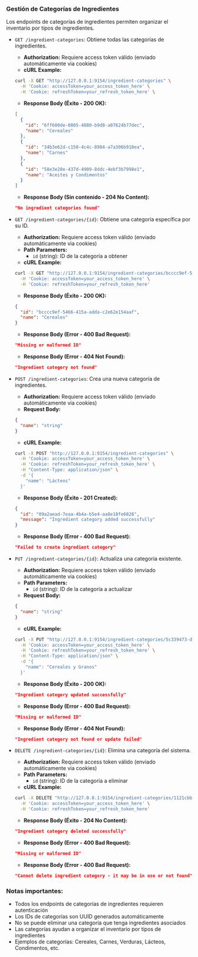 ### Gestión de Categorías de Ingredientes

Los endpoints de categorías de ingredientes permiten organizar el inventario por tipos de ingredientes.

- `GET /ingredient-categories`: Obtiene todas las categorías de ingredientes.
  - **Authorization:** Requiere access token válido (enviado automáticamente via cookies)
  - **cURL Example:**
  ```bash
  curl -X GET "http://127.0.0.1:9154/ingredient-categories" \
    -H 'Cookie: accessToken=your_access_token_here' \
    -H 'Cookie: refreshToken=your_refresh_token_here' \
  ```
  - **Response Body (Éxito - 200 OK):**
  ```json
  [
    {
      "id": "6ff600de-0805-4880-b9d8-a07624b77dec",
      "name": "Cereales"
    },
    {
      "id": "34b3e62d-c150-4c4c-8984-a7a306b910ea",
      "name": "Carnes"
    },
    {
      "id": "58e3e20e-437d-4909-8ddc-4ebf3b7998e1",
      "name": "Aceites y Condimentos"
    }
  ]
  ```
  - **Response Body (Sin contenido - 204 No Content):**
  ```json
  "No ingredient categories found"
  ```

- `GET /ingredient-categories/{id}`: Obtiene una categoría específica por su ID.
  - **Authorization:** Requiere access token válido (enviado automáticamente via cookies)
  - **Path Parameters:**
    - `id` (string): ID de la categoría a obtener
  - **cURL Example:**
  ```bash
  curl -X GET "http://127.0.0.1:9154/ingredient-categories/bcccc9ef-5466-415a-adda-c2e62e154aaf" \
    -H 'Cookie: accessToken=your_access_token_here' \
    -H 'Cookie: refreshToken=your_refresh_token_here'
  ```
  - **Response Body (Éxito - 200 OK):**
  ```json
  {
    "id": "bcccc9ef-5466-415a-adda-c2e62e154aaf",
    "name": "Cereales"
  }
  ```
  - **Response Body (Error - 400 Bad Request):**
  ```json
  "Missing or malformed ID"
  ```
  - **Response Body (Error - 404 Not Found):**
  ```json
  "Ingredient category not found"
  ```

- `POST /ingredient-categories`: Crea una nueva categoría de ingredientes.
  - **Authorization:** Requiere access token válido (enviado automáticamente via cookies)
  - **Request Body:**
  ```json
  {
    "name": "string"
  }
  ```
  - **cURL Example:**
  ```bash
  curl -X POST "http://127.0.0.1:9154/ingredient-categories" \
    -H 'Cookie: accessToken=your_access_token_here' \
    -H 'Cookie: refreshToken=your_refresh_token_here' \
    -H "Content-Type: application/json" \
    -d '{
      "name": "Lácteos"
    }'
  ```
  - **Response Body (Éxito - 201 Created):**
  ```json
  {
    "id": "09a2aead-7eaa-4b4a-b5e4-aa8e18fe6028",
    "message": "Ingredient category added successfully"
  }
  ```
  - **Response Body (Error - 400 Bad Request):**
  ```json
  "Failed to create ingredient category"
  ```

- `PUT /ingredient-categories/{id}`: Actualiza una categoría existente.
  - **Authorization:** Requiere access token válido (enviado automáticamente via cookies)
  - **Path Parameters:**
    - `id` (string): ID de la categoría a actualizar
  - **Request Body:**
  ```json
  {
    "name": "string"
  }
  ```
  - **cURL Example:**
  ```bash
  curl -X PUT "http://127.0.0.1:9154/ingredient-categories/5c339473-d10d-432f-9666-b79be0f1201a" \
    -H 'Cookie: accessToken=your_access_token_here' \
    -H 'Cookie: refreshToken=your_refresh_token_here' \
    -H "Content-Type: application/json" \
    -d '{
      "name": "Cereales y Granos"
    }'
  ```
  - **Response Body (Éxito - 200 OK):**
  ```json
  "Ingredient category updated successfully"
  ```
  - **Response Body (Error - 400 Bad Request):**
  ```json
  "Missing or malformed ID"
  ```
  - **Response Body (Error - 404 Not Found):**
  ```json
  "Ingredient category not found or update failed"
  ```

- `DELETE /ingredient-categories/{id}`: Elimina una categoría del sistema.
  - **Authorization:** Requiere access token válido (enviado automáticamente via cookies)
  - **Path Parameters:**
    - `id` (string): ID de la categoría a eliminar
  - **cURL Example:**
  ```bash
  curl -X DELETE "http://127.0.0.1:9154/ingredient-categories/1121cbb8-741b-4e63-9d38-cbbdf3099ea4" \
    -H 'Cookie: accessToken=your_access_token_here' \
    -H 'Cookie: refreshToken=your_refresh_token_here' 
  ```
  - **Response Body (Éxito - 204 No Content):**
  ```json
  "Ingredient category deleted successfully"
  ```
  - **Response Body (Error - 400 Bad Request):**
  ```json
  "Missing or malformed ID"
  ```
  - **Response Body (Error - 400 Bad Request):**
  ```json
  "Cannot delete ingredient category - it may be in use or not found"
  ```

### Notas importantes:
- Todos los endpoints de categorías de ingredientes requieren autenticación 
- Los IDs de categorías son UUID generados automáticamente
- No se puede eliminar una categoría que tenga ingredientes asociados
- Las categorías ayudan a organizar el inventario por tipos de ingredientes
- Ejemplos de categorías: Cereales, Carnes, Verduras, Lácteos, Condimentos, etc.
